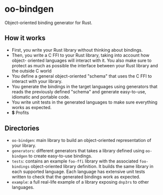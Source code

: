 # oo-bindgen

Object-oriented binding generator for Rust.

## How it works

- First, you write your Rust library without thinking about bindings.
- Then, you write a C FFI to your Rust library, taking into account how object-
  oriented languages will interact with it. You also make sure to protect as
  much as possible the interface between your Rust library and the outside C
  world
- You define a general object-oriented "schema" that uses the C FFI to interact
  with your library.
- You generate the bindings in the target languages using generators that reads
  the previously defined "schema" and generate easy-to-use, idiomatic and
  portable code.
- You write unit tests in the generated languages to make sure everything works
  as expected.
- 💲 Profits

## Directories

- `oo-bindgen`: main library to build an object-oriented representation of your
  library.
- `generators`: different generators that takes a library defined using
  `oo-bindgen` to create easy-to-use bindings.
- `tests`: contains an example `foo-ffi` library with the associated
  `foo-bindings` object-oriented library definition. It builds the same library
  in each supported language. Each language has extensive unit tests written to
  check that the generated bindings work as expected.
- `example`: a full real-life example of a library exposing `dnp3rs` to other
  languages.
